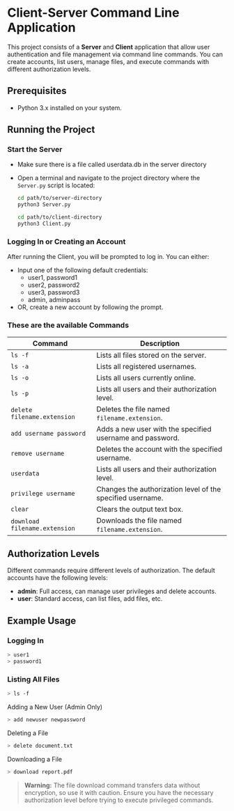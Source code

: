 # Client-Server Command Line Application

This project consists of a **Server** and **Client** application that allow user authentication and file management via command line commands. You can create accounts, list users, manage files, and execute commands with different authorization levels.

## Prerequisites
- Python 3.x installed on your system.

## Running the Project

### Start the Server

- Make sure there is a file called userdata.db in the server directory

- Open a terminal and navigate to the project directory where the `Server.py` script is located:
  ```bash
  cd path/to/server-directory
  python3 Server.py
  ```
  ```bash
  cd path/to/client-directory
  python3 Client.py
  ```

### Logging In or Creating an Account
After running the Client, you will be prompted to log in. You can either:

- Input one of the following default credentials:
  - user1, password1
  - user2, password2
  - user3, password3
  - admin, adminpass
- OR, create a new account by following the prompt.

### These are the available Commands

| Command                           | Description                                           |
|-----------------------------------|-------------------------------------------------------|
| `ls -f`                           | Lists all files stored on the server.               |
| `ls -a`                           | Lists all registered usernames.                       |
| `ls -o`                           | Lists all users currently online.                    |
| `ls -p`                           | Lists all users and their authorization level.       |
| `delete filename.extension`       | Deletes the file named `filename.extension`.          |
| `add username password`           | Adds a new user with the specified username and password. |
| `remove username`                 | Deletes the account with the specified username.     |
| `userdata`                        | Lists all users and their authorization level.       |
| `privilege username`              | Changes the authorization level of the specified username. |
| `clear`                           | Clears the output text box.                          |
| `download filename.extension`     | Downloads the file named `filename.extension`.       |


## Authorization Levels
Different commands require different levels of authorization. The default accounts have the following levels:

- **admin**: Full access, can manage user privileges and delete accounts.
- **user**: Standard access, can list files, add files, etc.

## Example Usage
### Logging In
```bash
> user1
> password1
```
### Listing All Files
```bash
> ls -f
```
Adding a New User (Admin Only)
```bash
> add newuser newpassword
```
Deleting a File
```bash
> delete document.txt
```
Downloading a File
```bash
> download report.pdf
```

> **Warning:** The file download command transfers data without encryption, so use it with caution.
> Ensure you have the necessary authorization level before trying to execute privileged commands.
